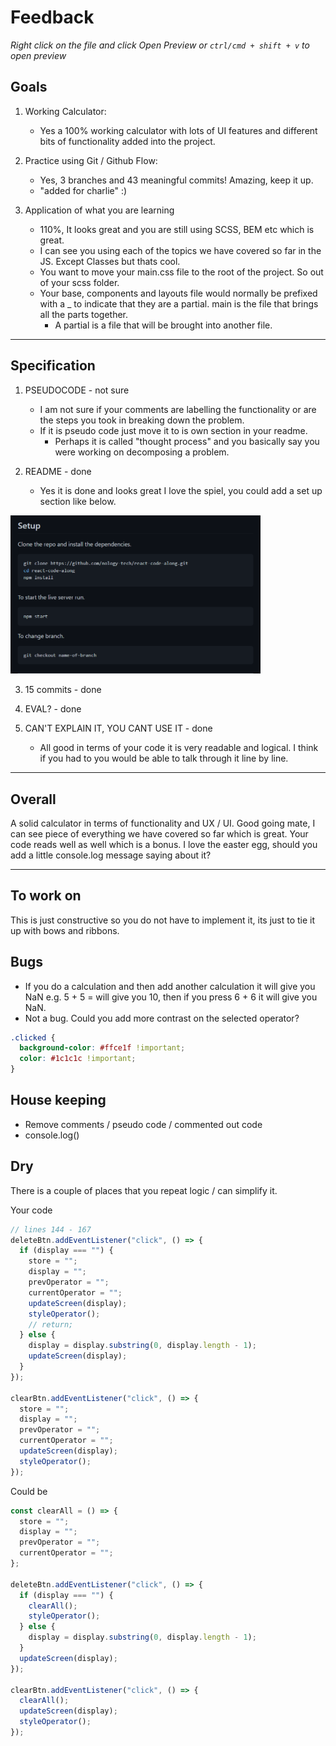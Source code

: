 # Feedback

_Right click on the file and click Open Preview or `ctrl/cmd + shift + v` to open preview_

## Goals

1.  Working Calculator:

    - Yes a 100% working calculator with lots of UI features and different bits of functionality added into the project.

2.  Practice using Git / Github Flow:

    - Yes, 3 branches and 43 meaningful commits! Amazing, keep it up.
    - "added for charlie" :)

3.  Application of what you are learning

    - 110%, It looks great and you are still using SCSS, BEM etc which is great.
    - I can see you using each of the topics we have covered so far in the JS. Except Classes but thats cool.
    - You want to move your main.css file to the root of the project. So out of your scss folder.
    - Your base, components and layouts file would normally be prefixed with a \_ to indicate that they are a partial. main is the file that brings all the parts together.
      - A partial is a file that will be brought into another file.

---

## Specification

1. PSEUDOCODE - not sure

   - I am not sure if your comments are labelling the functionality or are the steps you took in breaking down the problem.
   - If it is pseudo code just move it to is own section in your readme.
     - Perhaps it is called "thought process" and you basically say you were working on decomposing a problem.

2. README - done

   - Yes it is done and looks great I love the spiel, you could add a set up section like below.

<img src="./Capture.PNG" width="400">

3. 15 commits - done

4. EVAL? - done

5. CAN'T EXPLAIN IT, YOU CANT USE IT - done

   - All good in terms of your code it is very readable and logical. I think if you had to you would be able to talk through it line by line.

---

## Overall

A solid calculator in terms of functionality and UX / UI. Good going mate, I can see piece of everything we have covered so far which is great. Your code reads well as well which is a bonus. I love the easter egg, should you add a little console.log message saying about it?

---

## To work on

This is just constructive so you do not have to implement it, its just to tie it up with bows and ribbons.

## Bugs

- If you do a calculation and then add another calculation it will give you NaN e.g. 5 + 5 = will give you 10, then if you press 6 + 6 it will give you NaN.
- Not a bug. Could you add more contrast on the selected operator?

```scss
.clicked {
  background-color: #ffce1f !important;
  color: #1c1c1c !important;
}
```

## House keeping

- Remove comments / pseudo code / commented out code
- console.log()

## Dry

There is a couple of places that you repeat logic / can simplify it.

Your code

```js
// lines 144 - 167
deleteBtn.addEventListener("click", () => {
  if (display === "") {
    store = "";
    display = "";
    prevOperator = "";
    currentOperator = "";
    updateScreen(display);
    styleOperator();
    // return;
  } else {
    display = display.substring(0, display.length - 1);
    updateScreen(display);
  }
});

clearBtn.addEventListener("click", () => {
  store = "";
  display = "";
  prevOperator = "";
  currentOperator = "";
  updateScreen(display);
  styleOperator();
});
```

Could be

```js
const clearAll = () => {
  store = "";
  display = "";
  prevOperator = "";
  currentOperator = "";
};

deleteBtn.addEventListener("click", () => {
  if (display === "") {
    clearAll();
    styleOperator();
  } else {
    display = display.substring(0, display.length - 1);
  }
  updateScreen(display);
});

clearBtn.addEventListener("click", () => {
  clearAll();
  updateScreen(display);
  styleOperator();
});
```

